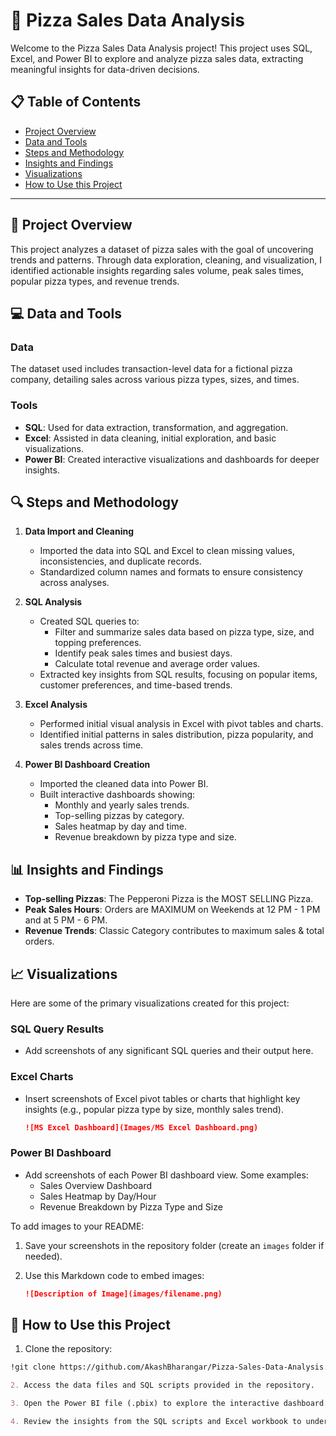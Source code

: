 # 🍕 Pizza Sales Data Analysis

Welcome to the Pizza Sales Data Analysis project! This project uses SQL, Excel, and Power BI to explore and analyze pizza sales data, extracting meaningful insights for data-driven decisions. 

## 📋 Table of Contents

- [Project Overview](#project-overview)
- [Data and Tools](#data-and-tools)
- [Steps and Methodology](#steps-and-methodology)
- [Insights and Findings](#insights-and-findings)
- [Visualizations](#visualizations)
- [How to Use this Project](#how-to-use-this-project)

---

## 📝 Project Overview

This project analyzes a dataset of pizza sales with the goal of uncovering trends and patterns. Through data exploration, cleaning, and visualization, I identified actionable insights regarding sales volume, peak sales times, popular pizza types, and revenue trends.

## 💻 Data and Tools

### Data
The dataset used includes transaction-level data for a fictional pizza company, detailing sales across various pizza types, sizes, and times.

### Tools
- **SQL**: Used for data extraction, transformation, and aggregation.
- **Excel**: Assisted in data cleaning, initial exploration, and basic visualizations.
- **Power BI**: Created interactive visualizations and dashboards for deeper insights.

## 🔍 Steps and Methodology

1. **Data Import and Cleaning**
   - Imported the data into SQL and Excel to clean missing values, inconsistencies, and duplicate records.
   - Standardized column names and formats to ensure consistency across analyses.

2. **SQL Analysis**
   - Created SQL queries to:
     - Filter and summarize sales data based on pizza type, size, and topping preferences.
     - Identify peak sales times and busiest days.
     - Calculate total revenue and average order values.
   - Extracted key insights from SQL results, focusing on popular items, customer preferences, and time-based trends.

3. **Excel Analysis**
   - Performed initial visual analysis in Excel with pivot tables and charts.
   - Identified initial patterns in sales distribution, pizza popularity, and sales trends across time.

4. **Power BI Dashboard Creation**
   - Imported the cleaned data into Power BI.
   - Built interactive dashboards showing:
     - Monthly and yearly sales trends.
     - Top-selling pizzas by category.
     - Sales heatmap by day and time.
     - Revenue breakdown by pizza type and size.

## 📊 Insights and Findings

- **Top-selling Pizzas**: The Pepperoni Pizza is the MOST SELLING Pizza.
- **Peak Sales Hours**: Orders are MAXIMUM on Weekends at 12 PM - 1 PM and at 5 PM - 6 PM.
- **Revenue Trends**: Classic Category contributes to maximum sales & total orders.

## 📈 Visualizations

Here are some of the primary visualizations created for this project:

### SQL Query Results
- Add screenshots of any significant SQL queries and their output here.

### Excel Charts
- Insert screenshots of Excel pivot tables or charts that highlight key insights (e.g., popular pizza type by size, monthly sales trend).

   ```markdown
   ![MS Excel Dashboard](Images/MS Excel Dashboard.png)

### Power BI Dashboard
- Add screenshots of each Power BI dashboard view. Some examples:
  - Sales Overview Dashboard
  - Sales Heatmap by Day/Hour
  - Revenue Breakdown by Pizza Type and Size

To add images to your README:
1. Save your screenshots in the repository folder (create an `images` folder if needed).
2. Use this Markdown code to embed images:

   ```markdown
   ![Description of Image](images/filename.png)

## 🚀 How to Use this Project
1. Clone the repository:
```markdown
!git clone https://github.com/AkashBharangar/Pizza-Sales-Data-Analysis.git

2. Access the data files and SQL scripts provided in the repository.

3. Open the Power BI file (.pbix) to explore the interactive dashboard.

4. Review the insights from the SQL scripts and Excel workbook to understand sales patterns and trends.
